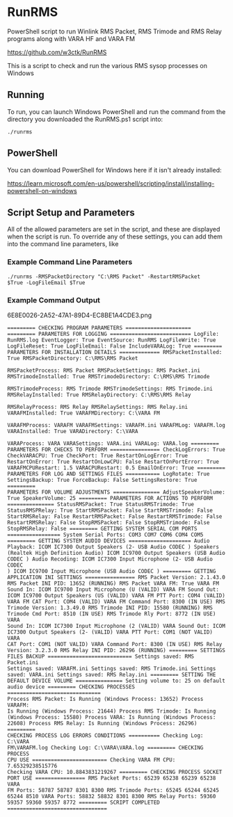 # RunRMS
PowerShell script to run Winlink RMS Packet, RMS Trimode and RMS Relay programs along with VARA HF and VARA FM

https://github.com/w3ctk/RunRMS

This is a script to check and run the various RMS sysop processes on Windows

## Running

To run, you can launch Windows PowerShell and run the command from 
the directory you downloaded the RunRMS.ps1 script into:

<code>./runrms</code>

## PowerShell

You can download PowerShell for Windows here if it isn't already installed:

https://learn.microsoft.com/en-us/powershell/scripting/install/installing-powershell-on-windows

## Script Setup and Parameters

All of the allowed parameters are set in the script, and these are
displayed when the script is run.  To override any of these settings,
you can add them into the command line parameters, like

### Example Command Line Parameters
<code>./runrms -RMSPacketDirectory "C:\RMS Packet\" -RestartRMSPacket $True -LogFileEmail $True</code>

### Example Command Output

<img>6E8E0026-2A52-47A1-89D4-EC8BE1A4CDE3.png</img>

<code>========= CHECKING PROGRAM PARAMETERS =====================
========= PARAMETERS FOR LOGGING ==========================
LogFile:              RunRMS.log
EventLogger:          True
EventSource:          RunRMS
LogFileWrite:         True
LogFileReset:         True
LogFileEmail:         False
IncludeVARALog:       True
========= PARAMETERS FOR INSTALLATION DETAILS =============
RMSPacketInstalled:   True
RMSPacketDirectory:   C:\RMS\RMS Packet\
RMSPacketProcess:     RMS Packet
RMSPacketSettings:    RMS Packet.ini
RMSTrimodeInstalled:  True
RMSTrimodeDirectory:  C:\RMS\RMS Trimode\
RMSTrimodeProcess:    RMS Trimode
RMSTrimodeSettings:   RMS Trimode.ini
RMSRelayInstalled:    True
RMSRelayDirectory:    C:\RMS\RMS Relay\
RMSRelayProcess:      RMS Relay
RMSRelaySettings:     RMS Relay.ini
VARAFMInstalled:      True
VARAFMDirectory:      C:\VARA FM\
VARAFMProcess:        VARAFM
VARAFMSettings:       VARAFM.ini
VARAFMLog:            VARAFM.log
VARAInstalled:        True
VARADirectory:        C:\VARA\
VARAProcess:          VARA
VARASettings:         VARA.ini
VARALog:              VARA.log
========= PARAMETERS FOR CHECKS TO PERFORM ================
CheckLogErrors:       True
CheckVARACPU:         True
CheckPort:            True
RestartOnLogError:    True
RestartOnError:       True
RestartOnLowCPU:      False
RestartOnPortError:   True
VARAFMCPURestart:     1.5
VARACPURestart:       0.5
EmailOnError:         True
========= PARAMETERS FOR LOG AND SETTINGS FILES ===========
LogRotate:            True
SettingsBackup:       True
ForceBackup:          False
SettingsRestore:      True
========= PARAMETERS FOR VOLUME ADJUSTMENTS ===============
AdjustSpeakerVolume:  True
SpeakerVolume:        25
========= PARAMETERS FOR ACTIONS TO PERFORM ===============
StatusRMSPacket:      True
StatusRMSTrimode:     True
StatusRMSPRelay:      True
StartRMSPacket:       False
StartRMSTrimode:      False
StartRMSRelay:        False
RestartRMSPacket:     False
RestartRMSTrimode:    False
RestartRMSRelay:      False
StopRMSPacket:        False
StopRMSTrimode:       False
StopRMSRelay:         False
========= GETTING SYSTEM SERIAL COM PORTS =================
System Serial Ports:  COM3 COM7 COM6 COM4 COM5
========= GETTING SYSTEM AUDIO DEVICES ====================
Audio Playback:       ICOM IC7300 Output Speakers (2- USB Audio CODEC ) Speakers (Realtek High Definition Audio) ICOM IC9700 Output Speakers (USB Audio CODEC )
Audio Recoding:       ICOM IC7300 Input Microphone (2- USB Audio CODEC ) ICOM IC9700 Input Microphone (USB Audio CODEC )
========= GETTING APPLICATION INI SETTINGS ================
RMS Packet Version:   2.1.43.0
RMS Packet INI PID:   13652 (RUNNING)
RMS Packet VARA FM:   True
VARA FM Sound In:     ICOM IC9700 Input Microphone (U (VALID)
VARA FM Sound Out:    ICOM IC9700 Output Speakers (US (VALID)
VARA FM PTT Port:     COM4 (VALID)
VARA FM CAT Port:     COM4 (VALID)
VARA FM Command Port: 8300 (IN USE)
RMS Trimode Version:  1.3.49.0
RMS Trimode INI PID:  15580 (RUNNING)
RMS Trimode Cmd Port: 8510 (IN USE)
RMS Trimode Rly Port: 8772 (IN USE)
VARA Sound In:        ICOM IC7300 Input Microphone (2 (VALID)
VARA Sound Out:       ICOM IC7300 Output Speakers (2- (VALID)
VARA PTT Port:        COM1 (NOT VALID)
VARA CAT Port:        COM1 (NOT VALID)
VARA Command Port:    8300 (IN USE)
RMS Relay Version:    3.2.3.0
RMS Relay INI PID:    26296 (RUNNING)
========= SETTINGS FILES BACKUP ===========================
Settings saved:       RMS Packet.ini
Settings saved:       VARAFM.ini
Settings saved:       RMS Trimode.ini
Settings saved:       VARA.ini
Settings saved:       RMS Relay.ini
========= SETTING THE DEFAULT DEVICE VOLUME ===============
Setting volume to:    25 on default audio device
========= CHECKING PROCESSES ==============================
Process RMS Packet:   Is Running (Windows Process: 13652)
Process VARAFM:       Is Running (Windows Process: 21644)
Process RMS Trimode:  Is Running (Windows Process: 15580)
Process VARA:         Is Running (Windows Process: 22608)
Process RMS Relay:    Is Running (Windows Process: 26296)
========= CHECKING PROCESS LOG ERRORS CONDITIONS ==========
Checking Log:         C:\VARA FM\VARAFM.log
Checking Log:         C:\VARA\VARA.log
========= CHECKING PROCESS CPU USE ========================
Checking VARA FM CPU: 7.65329238515776
Checking VARA CPU:    10.8843831219267
========= CHECKING PROCESS SOCKET PORT USE ================
RMS Packet Ports:     65239 65238 65239 65238
VARA FM Ports:        58787 58787 8301 8300
RMS Trimode Ports:    65245 65244 65245 65244 8510
VARA Ports:           58832 58832 8301 8300
RMS Relay Ports:      59360 59357 59360 59357 8772
========= SCRIPT COMPLETED ================================
</code>
